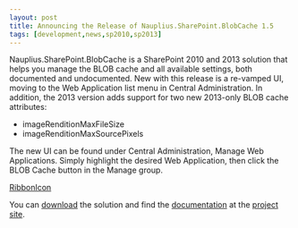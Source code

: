 ```yaml
---
layout: post
title: Announcing the Release of Nauplius.SharePoint.BlobCache 1.5
tags: [development,news,sp2010,sp2013]
---
```


Nauplius.SharePoint.BlobCache is a SharePoint 2010 and 2013 solution that helps you manage the BLOB cache and all available settings, both documented and undocumented. New with this release is a re-vamped UI, moving to the Web Application list menu in Central Administration. In addition, the 2013 version adds support for two new 2013-only BLOB cache attributes:

* imageRenditionMaxFileSize
* imageRenditionMaxSourcePixels


The new UI can be found under Central Administration, Manage Web Applications.  Simply highlight the desired Web Application, then click the BLOB Cache button in the Manage group.

[RibbonIcon](/assets/images/2013/11/RibbonIcon.png)

You can [download](https://blobcache.codeplex.com/releases) the solution and find the [documentation](https://blobcache.codeplex.com/documentation) at the [project site](https://blobcache.codeplex.com/).